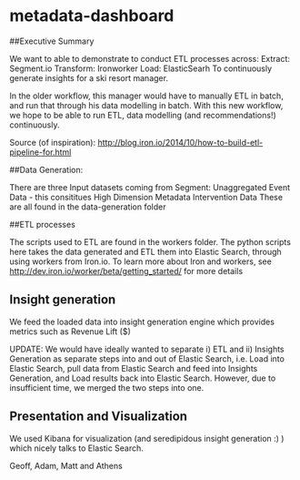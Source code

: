 # metadata-dashboard 

##Executive Summary

We want to able to demonstrate to conduct ETL processes across:
  Extract: Segment.io
  Transform: Ironworker
  Load: ElasticSearh
To continuously generate insights for a ski resort manager.

In the older workflow, this manager would have to manually ETL in batch, and run that through his data modelling in batch.  With this new workflow, we hope to be able to run ETL, data modelling (and recommendations!) continuously.

Source (of inspiration):
http://blog.iron.io/2014/10/how-to-build-etl-pipeline-for.html

##Data Generation:

There are three Input datasets coming from Segment:
Unaggregated Event Data - this consititues 
High Dimension Metadata
Intervention Data
These are all found in the data-generation folder

##ETL processes

The scripts used to ETL  are found in the workers folder.  The python scripts here takes the data generated and ETL them into Elastic Search, through using workers from Iron.io.  To learn more about Iron and workers, see http://dev.iron.io/worker/beta/getting_started/ for more details

## Insight generation

We feed the loaded data into insight generation engine which provides metrics such as Revenue Lift ($)

UPDATE: We would have ideally wanted to separate i) ETL and ii) Insights Generation as separate steps into and out of Elastic Search, i.e. Load into Elastic Search, pull data from Elastic Search and feed into Insights Generation, and Load results back into Elastic Search.  However, due to insufficient time, we merged the two steps into one.

## Presentation and Visualization

We used Kibana for visualization (and seredipidous insight generation :) ) which nicely talks to Elastic Search.

Geoff, Adam, Matt and Athens



